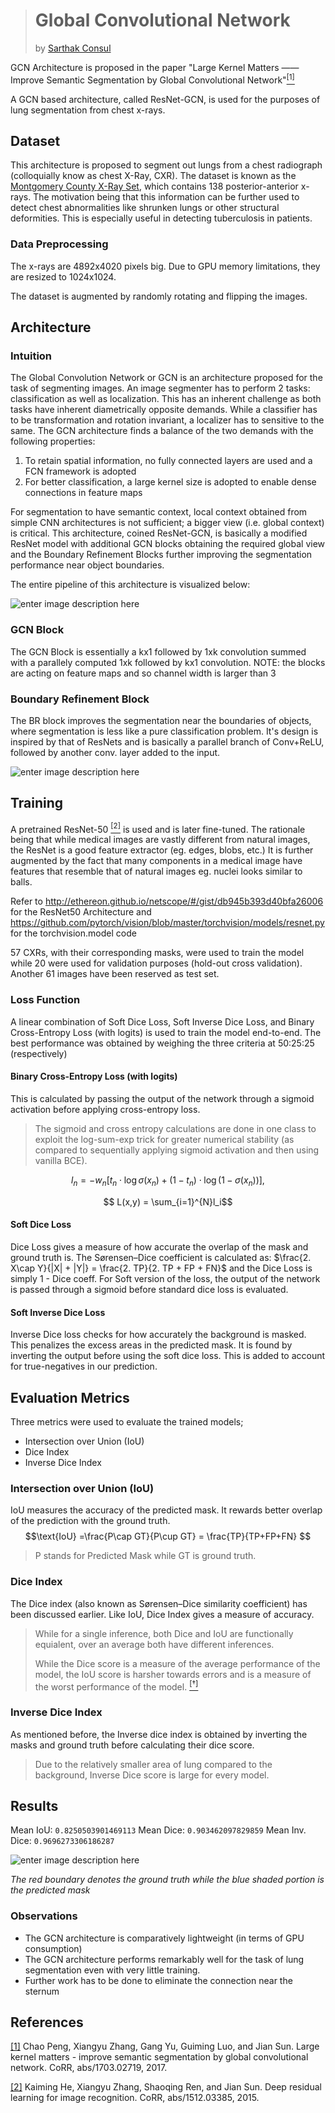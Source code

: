 


># Global Convolutional Network
>by [Sarthak Consul](https://github.com/SConsul)

GCN Architecture is proposed in the paper "Large Kernel Matters ——
Improve Semantic Segmentation by Global Convolutional Network"[$^{[1]}$](https://arxiv.org/abs/1703.02719)

A GCN based architecture, called ResNet-GCN, is used for the purposes of lung segmentation from chest x-rays.

## Dataset
 
  This architecture is proposed to segment out lungs from a chest radiograph (colloquially know as chest X-Ray, CXR).  The dataset is known as the [Montgomery County X-Ray Set](https://ceb.nlm.nih.gov/repositories/tuberculosis-chest-x-ray-image-data-sets/), which contains 138 posterior-anterior x-rays. The motivation being that this information can be further used to detect chest abnormalities like shrunken lungs or other structural deformities. This is especially useful in detecting tuberculosis in patients.
  
### Data Preprocessing
The x-rays are 4892x4020 pixels big. Due to GPU memory limitations, they are resized to 1024x1024.

The dataset is augmented by randomly rotating and flipping the images.
 
## Architecture
 
### Intuition
 
The Global Convolution Network or GCN is an architecture proposed for the task of segmenting images. An image segmenter has to perform 2 tasks: classification as well as localization. This has an inherent challenge as both tasks have inherent diametrically opposite demands.
While a classifier has to be transformation and rotation invariant, a localizer has to sensitive to the same. The GCN architecture finds a balance of the two demands with the following properties:

 1. To retain spatial information, no fully connected layers are used and a FCN framework is adopted
 2. For better classification, a large kernel size is adopted to enable dense connections in feature maps
 
For segmentation to have semantic context, local context obtained from simple CNN architectures is not sufficient; a bigger view (i.e. global context) is critical. 
This architecture, coined ResNet-GCN, is basically a modified ResNet model with additional GCN blocks obtaining the required global view and the Boundary Refinement Blocks further improving the segmentation performance near object boundaries.

The entire pipeline of this architecture is visualized below: 

![enter image description here](https://lh3.googleusercontent.com/jma3XKGwaLnS4-0TYajAsD8gNYg0_uJ0W81Xj5ssOjub3DdEhkjxhrcUEAoTJEyZ6_l7VBCmPybM "ResNet-GCN Pipeline")
### GCN Block
  
  The GCN Block is essentially a kx1 followed by 1xk convolution summed with a parallely computed 1xk followed by kx1 convolution. NOTE: the blocks are acting on feature maps and so channel width is larger than 3
  
### Boundary Refinement Block 
  
  The BR block improves the segmentation near the boundaries of objects, where segmentation is less like a pure classification problem. It's design is inspired by that of ResNets and is basically a parallel branch of Conv+ReLU, followed by another conv. layer added to the input.
  
![enter image description here](https://lh3.googleusercontent.com/b-WoF5ESCbTOWeR1mvHd6LTd-I0HAZ1V2pFX1E1NnSnTZhPb_eDnHevCPnUwTCb3aH6ituCTFz-_ "GCN and BR Block") 

## Training 

A pretrained ResNet-50 [$^{[2]}$](https://arxiv.org/abs/1512.03385) is used and is later fine-tuned. The rationale being that while medical images are vastly different from natural images, the ResNet is a good feature extractor (eg. edges, blobs, etc.) It is further augmented by the fact that many components in a medical image have features that resemble that of natural images eg. nuclei looks similar to balls.
 
Refer to http://ethereon.github.io/netscope/#/gist/db945b393d40bfa26006 for the ResNet50 Architecture and https://github.com/pytorch/vision/blob/master/torchvision/models/resnet.py for the torchvision.model code

57 CXRs, with their corresponding masks, were used to train the model while 20 were used for validation purposes (hold-out cross validation). Another 61 images have been reserved as test set.

### Loss Function
 
A linear combination of Soft Dice Loss, Soft Inverse Dice Loss, and Binary Cross-Entropy Loss (with logits) is used to train the model end-to-end. The best performance was obtained by weighing the three criteria at 50:25:25 (respectively)

#### Binary Cross-Entropy Loss (with logits)

This is calculated by passing the output of the network through a sigmoid activation before applying cross-entropy loss.

> The sigmoid and cross entropy calculations  are done in one class to exploit the log-sum-exp trick for greater numerical stability (as compared to sequentially applying sigmoid activation and then using vanilla BCE).

$$l_n = - w_n \left[ t_n \cdot \log \sigma(x_n) + (1 - t_n) \cdot \log (1 - \sigma(x_n)) \right],$$

$$ L(x,y) = \sum_{i=1}^{N}l_i$$

#### Soft Dice Loss
 
Dice Loss gives a measure of how accurate the overlap of the mask and ground truth is.
The Sørensen–Dice coefficient is calculated as: $\frac{2. X\cap Y}{|X| + |Y|} = \frac{2. TP}{2. TP + FP + FN}$  and the Dice Loss is simply 1 - Dice coeff.
For Soft version of the loss, the output of the network is passed through a sigmoid before standard dice loss is evaluated.

 #### Soft Inverse Dice Loss

Inverse Dice loss checks for how accurately the background is masked. This penalizes the excess areas in the predicted mask. It is found by inverting the output before using the soft dice loss. This is added to account for true-negatives in our prediction.
  
 ## Evaluation Metrics
 
 Three metrics were used to evaluate the trained models;
  - Intersection over Union (IoU)
 - Dice Index
 - Inverse Dice Index

  ### Intersection over Union (IoU)
   
   IoU measures the accuracy of the predicted mask. It rewards better overlap of the prediction with the ground truth.
  $$\text{IoU} =\frac{P\cap GT}{P\cup GT} = \frac{TP}{TP+FP+FN} $$ 
	

> P stands for Predicted Mask while GT is ground truth.
   
   ### Dice Index
   The Dice index (also known as Sørensen–Dice similarity coefficient) has been discussed earlier. 
   Like IoU, Dice Index gives a measure of accuracy.
   > While for a single inference, both Dice and IoU are functionally equialent, over an average both have different inferences. 
   > 
   > While the Dice score is a measure of the average performance of the model, the IoU score is harsher towards errors and is a measure of the worst performance of the model. [$^{[\dagger]}$](https://stats.stackexchange.com/questions/273537/f1-dice-score-vs-iou)
  
   ### Inverse Dice Index
As mentioned before, the Inverse dice index is obtained by inverting the masks and ground truth before calculating their dice score. 
>Due to the relatively smaller area of lung compared to the background, Inverse Dice score is large for every model.

 ## Results 

Mean IoU: `0.8250503901469113`
Mean Dice: `0.903462097829859`
Mean Inv. Dice: `0.9696273306186287`

![enter image description here](https://lh3.googleusercontent.com/Pb-Too9p17k0uKm2GGUw-5lyMPL8uX5HtUi81fpP12OmSbrNuxvQNzYbvX_91q31zM27Gddfd4bD "Result of ResNet-GCN")

*The red boundary denotes the ground truth while the blue shaded portion is the predicted mask*

### Observations
- The GCN architecture is comparatively lightweight (in terms of GPU consumption)
 - The GCN architecture performs remarkably well for the task of lung segmentation even with very little training.
- Further work has to be done to eliminate the connection near the sternum 

## References
[[1]](https://arxiv.org/abs/1703.02719) Chao Peng, Xiangyu Zhang, Gang Yu, Guiming Luo, and Jian Sun. Large kernel matters - improve semantic segmentation by global convolutional network. CoRR, abs/1703.02719, 2017.

[[2]](https://arxiv.org/abs/1512.03385) Kaiming He, Xiangyu Zhang, Shaoqing Ren, and Jian Sun. Deep residual learning for image recognition. CoRR, abs/1512.03385, 2015.
